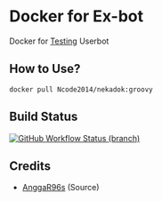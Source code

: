 # Docker for Ex-bot
Docker for [Testing](https://github.com/Ncode2014/nikabut) Userbot

## How to Use?
```
docker pull Ncode2014/nekadok:groovy
```

## Build Status
<a href="https://github.com/Ncode2014/nekadok/actions?query=branch%3Amaster"> <img alt="GitHub Workflow Status (branch)" src="https://img.shields.io/github/workflow/status/BianSepang/Docker/Docker%20Build/master?color=blue&label=Docker%20build&logo=github%20actions&logoColor=green&style=for-the-badge" /></a>

## Credits
* [AnggaR96s](https://github.com/AnggaR96s) (Source)
